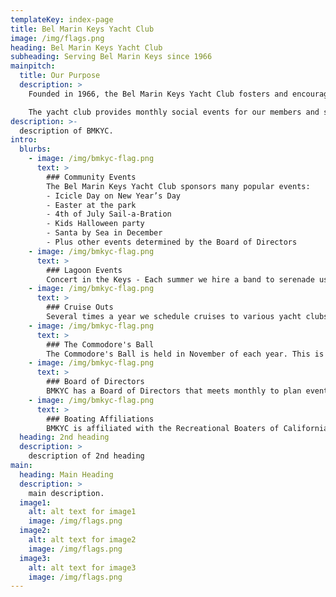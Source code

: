 ```yaml
---
templateKey: index-page
title: Bel Marin Keys Yacht Club
image: /img/flags.png
heading: Bel Marin Keys Yacht Club
subheading: Serving Bel Marin Keys since 1966
mainpitch:
  title: Our Purpose
  description: >
    Founded in 1966, the Bel Marin Keys Yacht Club fosters and encourages yachting and boating in the waterways of California and especially in Bel Marin Keys. The club holds events throughout the year to promote water safety and to encourage boating in our community.

    The yacht club provides monthly social events for our members and sponsors community events to promote social interaction and to celebrate various holidays in the Keys.
description: >-
  description of BMKYC.
intro:
  blurbs:
    - image: /img/bmkyc-flag.png
      text: >
        ### Community Events
        The Bel Marin Keys Yacht Club sponsors many popular events:
        - Icicle Day on New Year’s Day
        - Easter at the park
        - 4th of July Sail-a-Bration
        - Kids Halloween party
        - Santa by Sea in December
        - Plus other events determined by the Board of Directors 
    - image: /img/bmkyc-flag.png
      text: >
        ### Lagoon Events  
        Concert in the Keys - Each summer we hire a band to serenade us on the deck of the clubhouse. All boaters are encouraged to anchor off the yacht club official sites and enjoy the music, food, friends and other yachters. Those of us who land cruise or walk, just come on down and enjoy the fun.
    - image: /img/bmkyc-flag.png
      text: >
        ### Cruise Outs  
        Several times a year we schedule cruises to various yacht clubs in the immediate bay area. Popular events have been Giants Games cruise-out to the South Beach Yacht Club and the Petaluma Lighted Boat Parade in December.
    - image: /img/bmkyc-flag.png
      text: >
        ### The Commodore's Ball  
        The Commodore's Ball is held in November of each year. This is the highlight of our season and is Black Tie optional. This celebration is to thank the outgoing Board of Directors and to welcome in the new Commodore and the new Board of Directors that take office in January. This event is typically held off site at a nice restaurant or another affiliated yacht club where members enjoy great food, music and dancing. 
    - image: /img/bmkyc-flag.png
      text: >
        ### Board of Directors  
        BMKYC has a Board of Directors that meets monthly to plan events and take care of the club’s business. It’s all volunteer and a great way to experience the inner workings of our club.
    - image: /img/bmkyc-flag.png
      text: >
        ### Boating Affiliations
        BMKYC is affiliated with the Recreational Boaters of California (RBOC), which represents the interests of boaters before the California Legislature. Our club is also a member of the Pacific inter-Club Yachting Association (PICYA). 
  heading: 2nd heading
  description: >
    description of 2nd heading
main:
  heading: Main Heading
  description: >
    main description.
  image1:
    alt: alt text for image1
    image: /img/flags.png
  image2:
    alt: alt text for image2
    image: /img/flags.png
  image3:
    alt: alt text for image3
    image: /img/flags.png
---
```

